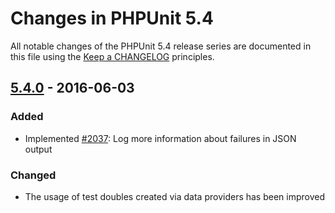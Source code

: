 # Changes in PHPUnit 5.4

All notable changes of the PHPUnit 5.4 release series are documented in this file using the [Keep a CHANGELOG](http://keepachangelog.com/) principles.

## [5.4.0] - 2016-06-03

### Added

* Implemented [#2037](https://github.com/sebastianbergmann/phpunit/issues/2037): Log more information about failures in JSON output

### Changed

* The usage of test doubles created via data providers has been improved

[5.4.0]: https://github.com/sebastianbergmann/phpunit/compare/5.3...5.4.0

